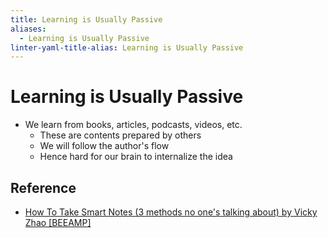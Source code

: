 ```yaml
---
title: Learning is Usually Passive
aliases:
  - Learning is Usually Passive
linter-yaml-title-alias: Learning is Usually Passive
---
```


# Learning is Usually Passive

- We learn from books, articles, podcasts, videos, etc.
	- These are contents prepared by others
	- We will follow the author's flow
	- Hence hard for our brain to internalize the idea

## Reference

- [How To Take Smart Notes (3 methods no one's talking about) by Vicky Zhao [BEEAMP]](https://www.youtube.com/watch?v=5O46Rqh5zHE)
